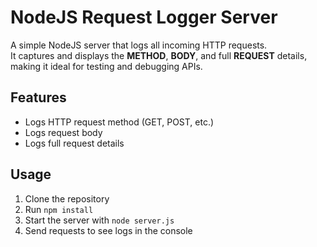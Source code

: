 # NodeJS Request Logger Server

A simple NodeJS server that logs all incoming HTTP requests.  
It captures and displays the **METHOD**, **BODY**, and full **REQUEST** details, making it ideal for testing and debugging APIs.

## Features
- Logs HTTP request method (GET, POST, etc.)
- Logs request body
- Logs full request details

## Usage
1. Clone the repository
2. Run `npm install`
3. Start the server with `node server.js`
4. Send requests to see logs in the console
